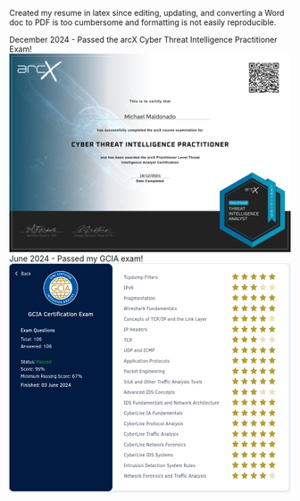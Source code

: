 Created my resume in latex since editing, updating, and converting a Word doc to PDF is too cumbersome and formatting is not easily reproducible.

December 2024 - Passed the arcX Cyber Threat Intelligence Practitioner Exam!
![arcx-ctip-exam](arcx-ctip.jpeg)
June 2024 - Passed my GCIA exam! 
![gcia exam](gcia-exam.png)
